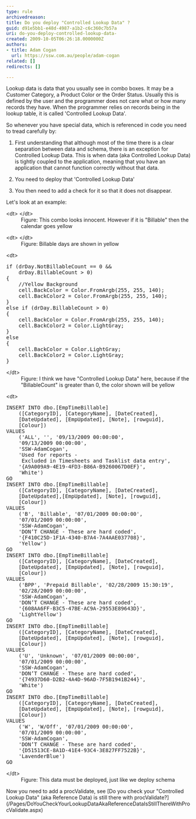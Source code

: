 ```yaml
---
type: rule
archivedreason: 
title: Do you deploy "Controlled Lookup Data" ?
guid: d91e5bb1-e48d-4987-a1b2-c6c360c7b57a
uri: do-you-deploy-controlled-lookup-data-
created: 2009-10-05T06:26:18.0000000Z
authors:
- title: Adam Cogan
  url: https://ssw.com.au/people/adam-cogan
related: []
redirects: []

---
```


Lookup data is data that you usually see in combo boxes. It may be a Customer Category, a Product Color or the Order Status. Usually this is defined by the user and the programmer does not care what or how many records they have. When the programmer relies on records being in the lookup table, it is called 'Controlled Lookup Data'. 

 So whenever you have special data, which is referenced in code you need to tread carefully by:   
<!--endintro-->

1) First understanding that although most of the time there is a clear separation between data and schema, there is an exception for Controlled Lookup Data. This is when data (aka Controlled Lookup Data) is tightly coupled to the application, meaning that you have an application that cannot function correctly without that data.

2) You need to deploy that 'Controlled Lookup Data'

 3) You then need to add a check for it so that it does not disappear.

Let's look at an example:
<dl class="image">    &lt;dt&gt;<img alt="" src="TimeProDropDown.png"> &lt;/dt&gt;
    <dd>Figure: This combo looks innocent. However if it is "Billable" then the calendar goes yellow </dd></dl><dl class="image">    &lt;dt&gt;<img alt="" src="TimeProCalendar.png"> &lt;/dt&gt;
    <dd>Figure: Billable days are shown in yellow </dd></dl><dl class="image">    &lt;dt&gt;<font class="ms-rteCustom-CodeArea">
    <pre>if (drDay.NotBillableCount == 0 && 
    drDay.BillableCount > 0)
{
    //Yellow Background
    cell.BackColor = Color.FromArgb(255, 255, 140);
    cell.BackColor2 = Color.FromArgb(255, 255, 140);
}
else if (drDay.BillableCount > 0)
{
    cell.BackColor = Color.FromArgb(255, 255, 140);
    cell.BackColor2 = Color.LightGray;
}
else
{
    cell.BackColor = Color.LightGray;
    cell.BackColor2 = Color.LightGray;
}
</pre>
    </font>&lt;/dt&gt;
    <dd>Figure: I think we have "Controlled Lookup Data" here, because if the "BillableCount" is greater than 0, the color shown will be yellow </dd></dl><dl class="image">    &lt;dt&gt;<font class="ms-rteCustom-CodeArea">
    <pre>INSERT INTO dbo.[EmpTimeBillable] 
    ([CategoryID], [CategoryName], [DateCreated], 
    [DateUpdated], [EmpUpdated], [Note], [rowguid], 
    [Colour]) 
VALUES 
    ('ALL', '', '09/13/2009 00:00:00', 
    '09/13/2009 00:00:00', 
    'SSW-AdamCogan', 
    'Used for reports - 
     Excluded in Timesheets and Tasklist data entry', 
    '{A9A009A9-4E19-4FD3-B86A-B9260067D0EF}', 
    'White')
GO
INSERT INTO dbo.[EmpTimeBillable] 
    ([CategoryID], [CategoryName], [DateCreated], 
    [DateUpdated],[EmpUpdated], [Note], [rowguid], 
    [Colour]) 
VALUES 
    ('B', 'Billable', '07/01/2009 00:00:00', 
    '07/01/2009 00:00:00', 
    'SSW-AdamCogan', 
    'DON’T CHANGE - These are hard coded', 
    '{F410C25D-1F1A-4340-B7A4-7A4AAE037708}', 
    'Yellow')
GO
INSERT INTO dbo.[EmpTimeBillable] 
    ([CategoryID], [CategoryName], [DateCreated], 
    [DateUpdated], [EmpUpdated], [Note], [rowguid], 
    [Colour]) 
VALUES 
    ('BPP', 'Prepaid Billable', '02/28/2009 15:30:19', 
    '02/28/2009 00:00:00', 
    'SSW-AdamCogan', 
    'DON’T CHANGE - These are hard coded', 
    '{608AA6FF-B3C5-47BE-AC9A-29553E89643D}', 
    'LightYellow')
GO
INSERT INTO dbo.[EmpTimeBillable] 
    ([CategoryID], [CategoryName], [DateCreated], 
    [DateUpdated], [EmpUpdated], [Note], [rowguid], 
    [Colour]) 
VALUES 
    ('U', 'Unknown', '07/01/2009 00:00:00', 
    '07/01/2009 00:00:00', 
    'SSW-AdamCogan', 
    'DON’T CHANGE - These are hard coded', 
    '{74937D60-D2B2-4A4D-96AD-7F5B1941B244}', 
    'White')
GO
INSERT INTO dbo.[EmpTimeBillable] 
    ([CategoryID], [CategoryName], [DateCreated], 
    [DateUpdated], [EmpUpdated], [Note], [rowguid], 
    [Colour]) 
VALUES 
    ('W', 'W/Off', '07/01/2009 00:00:00', 
    '07/01/2009 00:00:00', 
    'SSW-AdamCogan', 
    'DON’T CHANGE - These are hard coded', 
    '{D51513CE-8A1D-41E4-93C4-3E827FF7522B}', 
    'LavenderBlue')
GO
</pre>
    </font>&lt;/dt&gt;
    <dd>Figure: This data must be deployed, just like we deploy schema </dd></dl> Now you need to add a procValidate, see [Do you check your "Controlled Lookup Data" (aka Reference Data) is still there with procValidate?](/Pages/DoYouCheckYourLookupDataAkaReferenceDataIsStillThereWithProcValidate.aspx)
